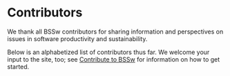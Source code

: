 # Contributors

We thank all BSSw contributors for sharing information and perspectives on issues in software productivity and sustainability.

Below is an alphabetized list of contributors thus far.  We welcome your input to the site, too; see [Contribute to BSSw](https://bssw.io/pages/what-to-contribute-content-for-better-scientific-software) for information on how to get started.

<!---
Input contributors on front-end
--->

<!--
Contributor Overrides:
"nniiicc", "Weber", "Nic Weber"
"gonsie", "Gonsiorowski"
"npch", "Chue"
-->